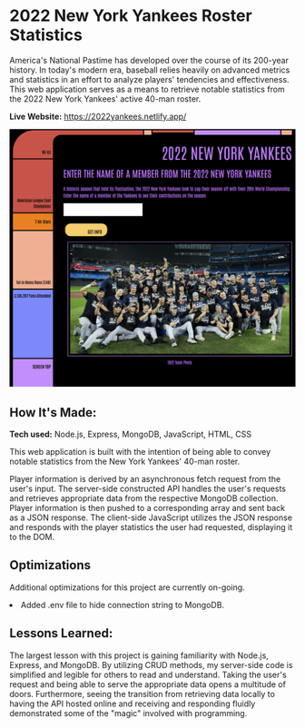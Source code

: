 # 2022 New York Yankees Roster Statistics
America's National Pastime has developed over the course of its 200-year history. In today's modern era, baseball relies heavily on advanced metrics and statistics in an effort to analyze players' tendencies and effectiveness. This web application serves as a means to retrieve notable statistics from the 2022 New York Yankees' active 40-man roster.

**Live Website:** https://2022yankees.netlify.app/

![alt tag](/2022Yankees.png)

## How It's Made:

**Tech used:** Node.js, Express, MongoDB, JavaScript, HTML, CSS

This web application is built with the intention of being able to convey notable statistics from the New York Yankees' 40-man roster. 

Player information is derived by an asynchronous fetch request from the user's input. The server-side constructed API handles the user's requests and retrieves appropriate data from the respective MongoDB collection. Player information is then pushed to a corresponding array and sent back as a JSON response. The client-side JavaScript utilizes the JSON response and responds with the player statistics the user had requested, displaying it to the DOM.

## Optimizations
Additional optimizations for this project are currently on-going.

<li>Added .env file to hide connection string to MongoDB.</li>

## Lessons Learned:
The largest lesson with this project is gaining familiarity with Node.js, Express, and MongoDB. By utilizing CRUD methods, my server-side code is simplified and legible for others to read and understand. Taking the user's request and being able to serve the appropriate data opens a multitude of doors. Furthermore, seeing the transition from retrieving data locally to having the API hosted online and receiving and responding fluidly demonstrated some of the "magic" involved with programming.